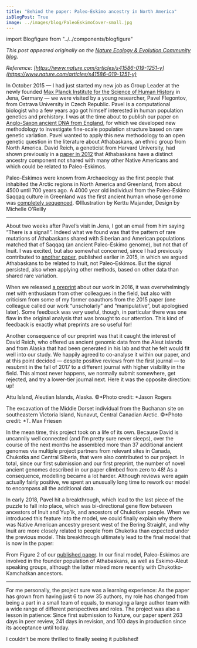 ```yaml
---
title: "Behind the paper: Paleo-Eskimo ancestry in North America"
isBlogPost: True
image: ../images/blog/PaleoEskimoCover-small.jpg
---
```


import Blogfigure from "../../components/blogfigure"

*This post appeared originally on the [Nature Ecology & Evolution Community blog](https://natureecoevocommunity.nature.com/users/253326-stephan-schiffels/posts/49657-paleo-eskimo-ancestry-in-north-america-or-how-to-grow-a-paper-from-6-to-35-authors)*.

*Reference: [https://www.nature.com/articles/s41586-019-1251-y](https://www.nature.com/articles/s41586-019-1251-y)*

In October 2015 — I had just started my new job as Group Leader at the newly
founded [Max Planck Institute for the Science of Human
History](https://www.shh.mpg.de) in Jena, Germany — we were visited by a young
researcher, Pavel Flegontov, from Ostrava University in Czech Republic. Pavel is
a computational biologist who a few years ago got himself interested in human
population genetics and prehistory. I was at the time about to publish our paper
on [Anglo-Saxon ancient DNA from
England](/posts/2016-01-22-raremut1.html),
for which we developed new methodology to investigate fine-scale population
structure based on rare genetic variation. Pavel wanted to apply this new
methodology to an open genetic question in the literature about Athabaskans, an
ethnic group from North America. David Reich, a geneticist from Harvard
University, had shown previously in a [paper in
2012](https://www.nature.com/articles/nature11258) that Athabaskans have a
distinct ancestry component not shared with many other Native Americans and
which could be related to Paleo-Eskimos.

<Blogfigure relPath="images/blog/PaleoEskimoCover-wide.jpg" altText="Drawing of a Paleo-Eskimo woman with a baby-child on her back looking over Alaska and North America"> Paleo-Eskimos were known from Archaeology as the first people that inhabited the Arctic regions in North America and Greenland, from about 4500 until 700 years ago. A 4000 year old individual from the Paleo-Eskimo Saqqaq culture in Greenland was the first ancient human whose genome was [completely sequenced](https://www.nature.com/articles/nature08835). ©Illustration by Kerttu Majander, Design by Michelle O’Reilly</Blogfigure>

*****

About two weeks after Pavel’s visit in Jena, I got an email from him saying
“There is a signal!”. Indeed what we found was that the pattern of rare
mutations of Athabaskans shared with Siberian and American populations matched
that of Saqqaq (an ancient Paleo-Eskimo genome), but not that of Inuit. I was
excited, but also somewhat concerned, since I had previously contributed to
[another
paper](http://science.sciencemag.org/content/sci/349/6250/aab3884.full),
published earlier in 2015, in which we argued Athabaskans to be related to
Inuit, not Paleo-Eskimos. But the signal persisted, also when applying other
methods, based on other data than shared rare variation.

When we released [a
preprint](https://www.biorxiv.org/content/10.1101/074476v1.full) about our work
in 2016, it was overwhelmingly met with enthusiasm from other colleagues in the
field, but also with criticism from some of my former coauthors from the 2015
paper (one colleague called our work “unscholarly” and “manipulative”, but
apologised later). Some feedback was very useful, though, in particular there
was one flaw in the original analysis that was brought to our attention. This
kind of feedback is exactly what preprints are so useful for!

Another consequence of our preprint was that it caught the interest of David
Reich, who offered us ancient genomic data from the Aleut islands and from
Alaska that had been generated in his lab and that he felt would fit well into
our study. We happily agreed to co-analyse it within our paper, and at this
point decided — despite positive reviews from the first journal — to resubmit in
the fall of 2017 to a different journal with higher visibility in the field.
This almost never happens, we normally submit somewhere, get rejected, and try a
lower-tier journal next. Here it was the opposite direction: up!

<Blogfigure relPath="images/blog/attu_island.jpg" altText="Image of Attu Island, with a lake and mountains in the background"> Attu Island, Aleutian Islands, Alaska. ©*Photo credit: *Jason Rogers</Blogfigure>

<Blogfigure relPath="images/blog/middle_dorset.jpg" altText="Two people working at the excavation site of the Middle Dorset individual in Canada"> The excavation of the Middle Dorset individual from the Buchanan site on southeastern Victoria Island, Nunavut, Central Canadian Arctic. ©*Photo credit: *T. Max Friesen</Blogfigure>

In the mean time, this project took on a life of its own. Because David is
uncannily well connected (and I’m pretty sure never sleeps), over the course of
the next months he assembled more than 37 additional ancient genomes via
multiple project partners from relevant sites in Canada, Chukotka and Central
Siberia, that were also contributed to our project. In total, since our first
submission and our first preprint, the number of novel ancient genomes described
in our paper climbed from zero to 48! As a consequence, modelling became a lot
harder. Although reviews were again actually fairly positive, we spent an
unusually long time to rework our model to encompass all the additional data.

In early 2018, Pavel hit a breakthrough, which lead to the last piece of the
puzzle to fall into place, which was bi-directional gene flow between ancestors
of Inuit and Yup’ik, and ancestors of Chukotkan people. When we introduced this
feature into the model, we could finally explain why there was Native American
ancestry present west of the Bering Straight, and why Inuit are more closely
related to people from Chukotka than expected under the previous model. This
breakthrough ultimately lead to the final model that is now in the paper:

<Blogfigure relPath="images/blog/Paleo-Eskimo-model.jpg" altText="Phylogenetic model connecting present-day populations from Europe, Asia and North and South America"> From Figure 2 of our [published paper](https://www.nature.com/articles/s41586-019-1251-y). In our final model, Paleo-Eskimos are involved in the founder population of Athabaskans, as well as Eskimo-Aleut speaking groups, although the latter mixed more recently with Chukotko-Kamchatkan ancestors.</Blogfigure>

*****

For me personally, the project sure was a learning experience: As the paper has
grown from having just 6 to now 35 authors, my role has changed from being a
part in a small team of equals, to managing a large author team with a wide
range of different perspectives and roles. The project was also a lesson in
patience: Since first submission to Nature, our paper spent 263 days in peer
review, 241 days in revision, and 100 days in production since its acceptance
until today.

I couldn’t be more thrilled to finally seeing it published!
